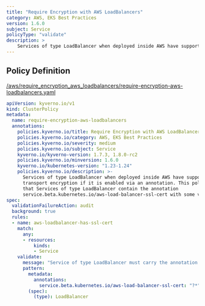```yaml
---
title: "Require Encryption with AWS LoadBalancers"
category: AWS, EKS Best Practices
version: 1.6.0
subject: Service
policyType: "validate"
description: >
    Services of type LoadBalancer when deployed inside AWS have support for transport encryption if it is enabled via an annotation. This policy requires that Services of type LoadBalancer contain the annotation service.beta.kubernetes.io/aws-load-balancer-ssl-cert with some value.
---
```


## Policy Definition
<a href="https://github.com/kyverno/policies/raw/main//aws/require_encryption_aws_loadbalancers/require-encryption-aws-loadbalancers.yaml" target="-blank">/aws/require_encryption_aws_loadbalancers/require-encryption-aws-loadbalancers.yaml</a>

```yaml
apiVersion: kyverno.io/v1
kind: ClusterPolicy
metadata:
  name: require-encryption-aws-loadbalancers
  annotations:
    policies.kyverno.io/title: Require Encryption with AWS LoadBalancers
    policies.kyverno.io/category: AWS, EKS Best Practices
    policies.kyverno.io/severity: medium
    policies.kyverno.io/subject: Service
    kyverno.io/kyverno-version: 1.7.3, 1.8.0-rc2
    policies.kyverno.io/minversion: 1.6.0
    kyverno.io/kubernetes-version: "1.23-1.24"
    policies.kyverno.io/description: >-
      Services of type LoadBalancer when deployed inside AWS have support for
      transport encryption if it is enabled via an annotation. This policy requires
      that Services of type LoadBalancer contain the annotation
      service.beta.kubernetes.io/aws-load-balancer-ssl-cert with some value.
spec:
  validationFailureAction: audit
  background: true
  rules:
  - name: aws-loadbalancer-has-ssl-cert
    match:
      any:
      - resources:
          kinds:
          - Service
    validate:
      message: "Service of type LoadBalancer must carry the annotation service.beta.kubernetes.io/aws-load-balancer-ssl-cert."
      pattern:
        metadata:
          annotations:
            service.beta.kubernetes.io/aws-load-balancer-ssl-cert: "?*"
        (spec):
          (type): LoadBalancer
```
